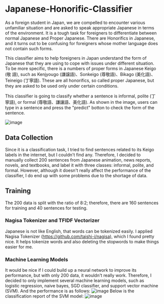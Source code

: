 # Japanese-Honorific-Classifier
As a foreign student in Japan, we are compelled to encounter various unfamiliar situation and are asked to speak appropriate 
Japanese in terms of the environment. It is a tough task for foreigners to differentiate between normal Japanese and Proper 
Japanese. There are Honorifics in Japanese, and it turns out to be confusing for foreigners whose mother language does not 
contain such forms.

This classifier aims to help foreigners in Japan understand the form of Japanese that they are using to cope with issues under different situation.
To be more specific, there is a numbers of proper forms in Japanese Keigo (敬
語), such as Kenjyougo (謙譲語)、Sonkeigo (尊敬語)、Bikago (美化語)、Teineigo (丁寧語). These are all honorifics, so 
called proper Japanese, but they are asked to be used only under certain conditions. 

This classifier is going to classify whether a sentence is informal, polite (丁寧語), or formal (尊敬語、謙讓語、美化語). As shown in the image, users can type in a sentence and press the "predict" botton to check the form of the sentence.  

![image](https://user-images.githubusercontent.com/71431125/132281410-eb2f534b-6850-4139-90ed-050535f94c0e.png)

## Data Collection
Since it is a classification task, I tried to find sentences related to its Keigo labels in the internet, but I couldn't find any. 
Therefore, I decided to manually collect 200 sentences from Japanese animation, news reports, novels, and textbooks, and label it with three classes: informal, polite, and formal. However, although it doesn't really affect the performance of the classifier, I do end up with some problems due to the shortage of data.

## Training
The 200 data is split with the ratio of 8:2; therefore, there are 160 sentences for training and 40 sentences for testing. 
### Nagisa Tokenizer and TFIDF Vectorizer
Japanese is not like English, that words can be tokenized easily. I applied Nagisa Tokenizer (https://github.com/taishi-i/nagisa), which I found pretty nice. It helps tokenize words and also deleting the stopwords to make things easier for me. 
### Machine Learning Models
It would be nice if I could build up a neural network to improve its performance, but with only 200 data, it wouldn't really work. Therefore, I decided to only implement several machine learning models, such as logistic regression, naive bayes, SGD classifier, and support vector machine (SVM). And the performance is as follows:
![image](https://user-images.githubusercontent.com/71431125/132280727-25204d33-4d9b-45a7-b882-02d76af5e40b.png)
Below is the classification report of the SVM model:
![image](https://user-images.githubusercontent.com/71431125/132281586-b5b94eeb-4e26-4570-8ced-6a1fb5502c83.png)


